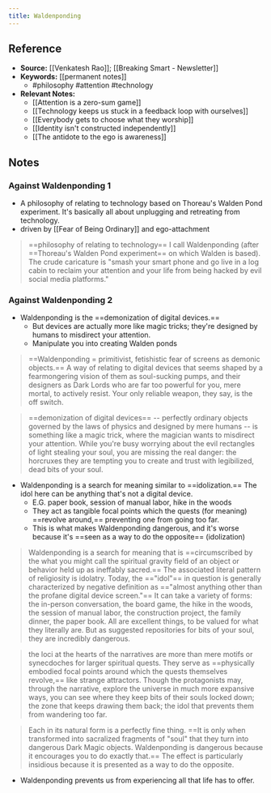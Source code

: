 ```yaml
---
title: Waldenponding
---
```

## Reference
- **Source:** [[Venkatesh Rao]]; [[Breaking Smart - Newsletter]]
- **Keywords:** [[permanent notes]]
	- #philosophy #attention #technology
- **Relevant Notes:**
	- [[Attention is a zero-sum game]]
	- [[Technology keeps us stuck in a feedback loop with ourselves]]
	- [[Everybody gets to choose what they worship]]
	- [[Identity isn't constructed independently]]
	- [[The antidote to the ego is awareness]]
## Notes
### Against Waldenponding 1
- A philosophy of relating to technology based on Thoreau's Walden Pond experiment. It's basically all about unplugging and retreating from technology. 
- driven by [[Fear of Being Ordinary]] and ego-attachment

> ==philosophy of relating to technology== I call Waldenponding (after ==Thoreau's Walden Pond experiment== on which Walden is based). The crude caricature is "smash your smart phone and go live in a log cabin to reclaim your attention and your life from being hacked by evil social media platforms."

### Against Waldenponding 2
- Waldenponding is the ==demonization of digital devices.== 
	- But devices are actually more like magic tricks; they're designed by humans to misdirect your attention.
	- Manipulate you into creating Walden ponds

>  ==Waldenponding = primitivist, fetishistic fear of screens as demonic objects.== A way of relating to digital devices that seems shaped by a fearmongering vision of them as soul-sucking pumps, and their designers as Dark Lords who are far too powerful for you, mere mortal,  to actively resist. Your only reliable weapon, they say, is the off switch.

>  ==demonization of digital devices== -- perfectly ordinary objects governed by the laws of physics and designed by mere humans --  is something like a magic trick, where the magician wants to misdirect your attention. While you're busy worrying about the evil rectangles of light stealing your soul, you are missing the real danger: the horcruxes they are tempting you to create and trust with legibilized, dead bits of your soul.

- Waldenponding is a search for meaning similar to ==idolization.== The idol here can be anything that's not a digital device.
	- E.G. paper book, session of manual labor, hike in the woods
	- They act as tangible focal points which the quests (for meaning) ==revolve around,== preventing one from going too far.
	- This is what makes Waldenponding dangerous, and it's worse because it's ==seen as a way to do the opposite== (idolization)

>  Waldenponding is a search for meaning that is ==circumscribed by the what you might call the spiritual gravity field of an object or behavior held up as ineffably sacred.== The associated literal pattern of religiosity is idolatry. Today, the =="idol"== in question is generally characterized by negative definition as =="almost anything other than the profane digital device screen."== It can take a variety of forms: the in-person conversation, the board game, the hike in the woods, the session of manual labor, the construction project, the family dinner, the paper book. All are excellent things, to be valued for what they literally are. But as suggested repositories for bits of your soul, they are incredibly dangerous.

>  the loci at the hearts of the narratives are more than mere motifs or synecdoches for larger spiritual quests. They serve as ==physically embodied focal points around which the quests themselves revolve,== like strange attractors. Though the protagonists may, through the narrative, explore the universe in much more expansive ways, you can see where they keep bits of their souls locked down; the zone that keeps drawing them back; the idol that prevents them from wandering too far.

>  Each in its natural form is a perfectly fine thing. ==It is only when transformed into sacralized fragments of "soul" that they turn into dangerous Dark Magic objects. Waldenponding is dangerous because it encourages you to do exactly that.== The effect is particularly insidious because it is presented as a way to do the opposite.

- Waldenponding prevents us from experiencing all that life has to offer.